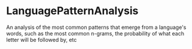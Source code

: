 # LanguagePatternAnalysis
An analysis of the most common patterns that emerge from a language's words, such as the most common n-grams, the probability of what each letter will be followed by, etc
